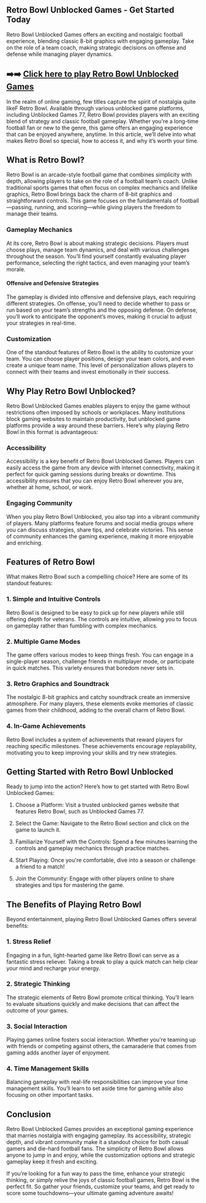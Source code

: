 ## Retro Bowl Unblocked Games - Get Started Today

Retro Bowl Unblocked Games offers an exciting and nostalgic football experience, blending classic 8-bit graphics with engaging gameplay. Take on the role of a team coach, making strategic decisions on offense and defense while managing player dynamics.

## ➡️➡️ [Click here to play Retro Bowl Unblocked Games](https://naremo.com)

In the realm of online gaming, few titles capture the spirit of nostalgia quite likeF Retro Bowl. Available through various unblocked game platforms, including Unblocked Games 77, Retro Bowl provides players with an exciting blend of strategy and classic football gameplay. Whether you're a long-time football fan or new to the genre, this game offers an engaging experience that can be enjoyed anywhere, anytime. In this article, we’ll delve into what makes Retro Bowl so special, how to access it, and why it’s worth your time.

## What is Retro Bowl?

Retro Bowl is an arcade-style football game that combines simplicity with depth, allowing players to take on the role of a football team’s coach. Unlike traditional sports games that often focus on complex mechanics and lifelike graphics, Retro Bowl brings back the charm of 8-bit graphics and straightforward controls. This game focuses on the fundamentals of football—passing, running, and scoring—while giving players the freedom to manage their teams.

### Gameplay Mechanics

At its core, Retro Bowl is about making strategic decisions. Players must choose plays, manage team dynamics, and deal with various challenges throughout the season. You’ll find yourself constantly evaluating player performance, selecting the right tactics, and even managing your team’s morale.

#### Offensive and Defensive Strategies

The gameplay is divided into offensive and defensive plays, each requiring different strategies. On offense, you’ll need to decide whether to pass or run based on your team’s strengths and the opposing defense. On defense, you’ll work to anticipate the opponent’s moves, making it crucial to adjust your strategies in real-time.

### Customization

One of the standout features of Retro Bowl is the ability to customize your team. You can choose player positions, design your team colors, and even create a unique team name. This level of personalization allows players to connect with their teams and invest emotionally in their success.

## Why Play Retro Bowl Unblocked?

Retro Bowl Unblocked Games enables players to enjoy the game without restrictions often imposed by schools or workplaces. Many institutions block gaming websites to maintain productivity, but unblocked game platforms provide a way around these barriers. Here’s why playing Retro Bowl in this format is advantageous:

### Accessibility

Accessibility is a key benefit of Retro Bowl Unblocked Games. Players can easily access the game from any device with internet connectivity, making it perfect for quick gaming sessions during breaks or downtime. This accessibility ensures that you can enjoy Retro Bowl wherever you are, whether at home, school, or work.

### Engaging Community

When you play Retro Bowl Unblocked, you also tap into a vibrant community of players. Many platforms feature forums and social media groups where you can discuss strategies, share tips, and celebrate victories. This sense of community enhances the gaming experience, making it more enjoyable and enriching.

## Features of Retro Bowl

What makes Retro Bowl such a compelling choice? Here are some of its standout features:

### 1. Simple and Intuitive Controls

Retro Bowl is designed to be easy to pick up for new players while still offering depth for veterans. The controls are intuitive, allowing you to focus on gameplay rather than fumbling with complex mechanics.

### 2. Multiple Game Modes

The game offers various modes to keep things fresh. You can engage in a single-player season, challenge friends in multiplayer mode, or participate in quick matches. This variety ensures that boredom never sets in.

### 3. Retro Graphics and Soundtrack

The nostalgic 8-bit graphics and catchy soundtrack create an immersive atmosphere. For many players, these elements evoke memories of classic games from their childhood, adding to the overall charm of Retro Bowl.

### 4. In-Game Achievements

Retro Bowl includes a system of achievements that reward players for reaching specific milestones. These achievements encourage replayability, motivating you to keep improving your skills and try new strategies.

## Getting Started with Retro Bowl Unblocked

Ready to jump into the action? Here’s how to get started with Retro Bowl Unblocked Games:

1. Choose a Platform: Visit a trusted unblocked games website that features Retro Bowl, such as Unblocked Games 77.

2. Select the Game: Navigate to the Retro Bowl section and click on the game to launch it.

3. Familiarize Yourself with the Controls: Spend a few minutes learning the controls and gameplay mechanics through practice matches.

4. Start Playing: Once you're comfortable, dive into a season or challenge a friend to a match!

5. Join the Community: Engage with other players online to share strategies and tips for mastering the game.

## The Benefits of Playing Retro Bowl

Beyond entertainment, playing Retro Bowl Unblocked Games offers several benefits:

### 1. Stress Relief

Engaging in a fun, light-hearted game like Retro Bowl can serve as a fantastic stress reliever. Taking a break to play a quick match can help clear your mind and recharge your energy.

### 2. Strategic Thinking

The strategic elements of Retro Bowl promote critical thinking. You’ll learn to evaluate situations quickly and make decisions that can affect the outcome of your games.

### 3. Social Interaction

Playing games online fosters social interaction. Whether you're teaming up with friends or competing against others, the camaraderie that comes from gaming adds another layer of enjoyment.

### 4. Time Management Skills

Balancing gameplay with real-life responsibilities can improve your time management skills. You’ll learn to set aside time for gaming while also focusing on other important tasks.

## Conclusion

Retro Bowl Unblocked Games provides an exceptional gaming experience that marries nostalgia with engaging gameplay. Its accessibility, strategic depth, and vibrant community make it a standout choice for both casual gamers and die-hard football fans. The simplicity of Retro Bowl allows anyone to jump in and enjoy, while the customization options and strategic gameplay keep it fresh and exciting.

If you’re looking for a fun way to pass the time, enhance your strategic thinking, or simply relive the joys of classic football games, Retro Bowl is the perfect fit. So gather your friends, customize your teams, and get ready to score some touchdowns—your ultimate gaming adventure awaits!
